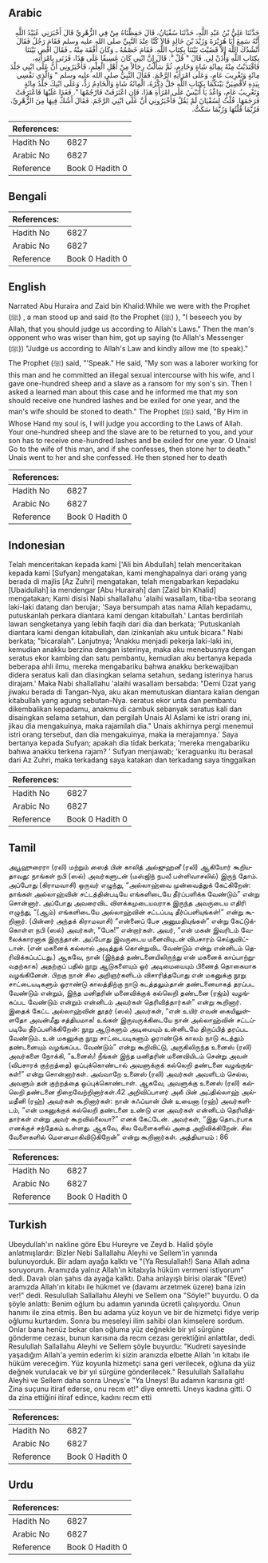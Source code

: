 ## Arabic


<div dir="rtl" lang="ar" style={{fontSize:'larger',backgroundColor:'#f8f9fa',padding:20}}>
حَدَّثَنَا عَلِيُّ بْنُ عَبْدِ اللَّهِ، حَدَّثَنَا سُفْيَانُ، قَالَ حَفِظْنَاهُ مِنْ فِي الزُّهْرِيِّ قَالَ أَخْبَرَنِي عُبَيْدُ اللَّهِ أَنَّهُ سَمِعَ أَبَا هُرَيْرَةَ وَزَيْدَ بْنَ خَالِدٍ قَالاَ كُنَّا عِنْدَ النَّبِيِّ صلى الله عليه وسلم فَقَامَ رَجُلٌ فَقَالَ أَنْشُدُكَ اللَّهَ إِلاَّ قَضَيْتَ بَيْنَنَا بِكِتَابِ اللَّهِ‏.‏ فَقَامَ خَصْمُهُ ـ وَكَانَ أَفْقَهَ مِنْهُ ـ فَقَالَ اقْضِ بَيْنَنَا بِكِتَابِ اللَّهِ وَأْذَنْ لِي‏.‏ قَالَ ‏"‏ قُلْ ‏"‏‏.‏ قَالَ إِنَّ ابْنِي كَانَ عَسِيفًا عَلَى هَذَا، فَزَنَى بِامْرَأَتِهِ، فَافْتَدَيْتُ مِنْهُ بِمِائَةِ شَاةٍ وَخَادِمٍ، ثُمَّ سَأَلْتُ رِجَالاً مِنْ أَهْلِ الْعِلْمِ، فَأَخْبَرُونِي أَنَّ عَلَى ابْنِي جَلْدَ مِائَةٍ وَتَغْرِيبَ عَامٍ، وَعَلَى امْرَأَتِهِ الرَّجْمَ‏.‏ فَقَالَ النَّبِيُّ صلى الله عليه وسلم ‏"‏ وَالَّذِي نَفْسِي بِيَدِهِ لأَقْضِيَنَّ بَيْنَكُمَا بِكِتَابِ اللَّهِ جَلَّ ذِكْرُهُ، الْمِائَةُ شَاةٍ وَالْخَادِمُ رَدٌّ، وَعَلَى ابْنِكَ جَلْدُ مِائَةٍ وَتَغْرِيبُ عَامٍ، وَاغْدُ يَا أُنَيْسُ عَلَى امْرَأَةِ هَذَا، فَإِنِ اعْتَرَفَتْ فَارْجُمْهَا ‏"‏‏.‏ فَغَدَا عَلَيْهَا فَاعْتَرَفَتْ فَرَجَمَهَا‏.‏ قُلْتُ لِسُفْيَانَ لَمْ يَقُلْ فَأَخْبَرُونِي أَنَّ عَلَى ابْنِي الرَّجْمَ‏.‏ فَقَالَ أَشُكُّ فِيهَا مِنَ الزُّهْرِيِّ، فَرُبَّمَا قُلْتُهَا وَرُبَّمَا سَكَتُّ‏.‏
</div>
<div style={{backgroundColor:'#f8f9fa',padding:20, marginBottom: 10}}><table> <thead> <tr> <th>References:</th> <th></th> </tr> </thead> <tbody><tr><td>Hadith No</td><td>6827</td></tr><tr><td>Arabic No</td><td>6827</td></tr><tr><td>Reference</td><td>Book 0 Hadith 0</td></tr></tbody></table></div>

## Bengali


<div dir="ltr" lang="bn" style={{fontSize:'larger',backgroundColor:'#f8f9fa',padding:20}}>

</div>
<div style={{backgroundColor:'#f8f9fa',padding:20, marginBottom: 10}}><table> <thead> <tr> <th>References:</th> <th></th> </tr> </thead> <tbody><tr><td>Hadith No</td><td>6827</td></tr><tr><td>Arabic No</td><td>6827</td></tr><tr><td>Reference</td><td>Book 0 Hadith 0</td></tr></tbody></table></div>

## English


<div dir="ltr" lang="en" style={{fontSize:'larger',backgroundColor:'#f8f9fa',padding:20}}>
Narrated Abu Huraira and Zaid bin Khalid:While we were with the Prophet (ﷺ) , a man stood up and said (to the Prophet (ﷺ) ), "I beseech you by Allah, that you should judge us according to Allah's Laws." Then the man's opponent who was wiser than him, got up saying (to Allah's Messenger (ﷺ)) "Judge us according to Allah's Law and kindly allow me (to speak)." The Prophet (ﷺ) said, "'Speak." He said, "My son was a laborer working for this man and he committed an illegal sexual intercourse with his wife, and I gave one-hundred sheep and a slave as a ransom for my son's sin. Then I asked a learned man about this case and he informed me that my son should receive one hundred lashes and be exiled for one year, and the man's wife should be stoned to death." The Prophet (ﷺ) said, "By Him in Whose Hand my soul is, I will judge you according to the Laws of Allah. Your one-hundred sheep and the slave are to be returned to you, and your son has to receive one-hundred lashes and be exiled for one year. O Unais! Go to the wife of this man, and if she confesses, then stone her to death." Unais went to her and she confessed. He then stoned her to death
</div>
<div style={{backgroundColor:'#f8f9fa',padding:20, marginBottom: 10}}><table> <thead> <tr> <th>References:</th> <th></th> </tr> </thead> <tbody><tr><td>Hadith No</td><td>6827</td></tr><tr><td>Arabic No</td><td>6827</td></tr><tr><td>Reference</td><td>Book 0 Hadith 0</td></tr></tbody></table></div>

## Indonesian


<div dir="ltr" lang="id" style={{fontSize:'larger',backgroundColor:'#f8f9fa',padding:20}}>
Telah menceritakan kepada kami ['Ali bin Abdullah] telah menceritakan kepada kami [Sufyan] mengatakan, kami menghapalnya dari orang yang berada di majlis [Az Zuhri] mengatakan, telah mengabarkan kepadaku [Ubaidullah] ia mendengar [Abu Hurairah] dan [Zaid bin Khalid] mengatakan; Kami disisi Nabi shallallahu 'alaihi wasallam, tiba-tiba seorang laki-laki datang dan berujar; 'Saya bersumpah atas nama Allah kepadamu, putuskanlah perkara diantara kami dengan kitabullah.' Lantas berdirilah lawan sengketanya yang lebih faqih dari dia dan berkata; 'Putuskanlah diantara kami dengan kitabullah, dan izinkanlah aku untuk bicara." Nabi berkata; "bicaralah". Lanjutnya; 'Anakku menjadi pekerja laki-laki ini, kemudian anakku berzina dengan isterinya, maka aku menebusnya dengan seratus ekor kambing dan satu pembantu, kemudian aku bertanya kepada beberapa ahli ilmu, mereka mengabariku bahwa anakku berkewajiban didera seratus kali dan diasingkan selama setahun, sedang isterinya harus dirajam.' Maka Nabi shallallahu 'alaihi wasallam bersabda: "Demi Dzat yang jiwaku berada di Tangan-Nya, aku akan memutuskan diantara kalian dengan kitabullah yang agung sebutan-Nya. seratus ekor unta dan pembantu dikembalikan kepadamu, anakmu di cambuk sebanyak seratus kali dan disaingkan selama setahun, dan pergilah Unais Al Aslami ke istri orang ini, jikau dia mengakuinya, maka rajamilah dia." Unais akhirnya pergi menemui istri orang tersebut, dan dia mengakuinya, maka ia merajamnya.' Saya bertanya kepada Sufyan; apakah dia tidak berkata; 'mereka mengabariku bahwa anakku terkena rajam? ' Sufyan menjawab; 'keraguanku itu berasal dari Az Zuhri, maka terkadang saya katakan dan terkadang saya tinggalkan
</div>
<div style={{backgroundColor:'#f8f9fa',padding:20, marginBottom: 10}}><table> <thead> <tr> <th>References:</th> <th></th> </tr> </thead> <tbody><tr><td>Hadith No</td><td>6827</td></tr><tr><td>Arabic No</td><td>6827</td></tr><tr><td>Reference</td><td>Book 0 Hadith 0</td></tr></tbody></table></div>

## Tamil


<div dir="ltr" lang="ta" style={{fontSize:'larger',backgroundColor:'#f8f9fa',padding:20}}>
அபூஹுரைரா (ரலி) மற்றும் ஸைத் பின் காலித் அல்ஜுஹனீ (ரலி) ஆகியோர் கூறியதாவது: நாங்கள் நபி (ஸல்) அவர்களுடன் (மஸ்ஜிந் நபவீ பள்ளிவாசலில்) இருந் தோம். அப்போது (கிராமவாசி) ஒருவர் எழுந்து, “அல்லாஹ்வை முன்வைத்துக் கேட்கிறேன்: தாங்கள் அல்லாஹ்வின் சட்டத்தின்படியே எங்களிடையே தீர்ப்பளிக்க வேண்டும்” என்று சொன்னார். அப்போது அவரைவிட விளக்கமுடையவராக இருந்த அவருடைய எதிரி எழுந்து, “(ஆம்) எங்களிடையே அல்லாஹ்வின் சட்டப்படி தீர்ப்பளியுங்கள்!” என்று கூறினார். (பின்னர் அந்தக் கிராமவாசி) “என்னைப் பேச அனுமதியுங்கள்” என்று கேட்டுக்கொள்ள நபி (ஸல்) அவர்கள், “பேசு!” என்றார்கள். அவர், “என் மகன் இவரிடம் வேலைக்காரனாக இருந்தான். அப்போது இவருடைய மனைவியுடன் விபசாரம் செய்துவிட்டான். (என் மகனைக் கல்லால் அடித்துக் கொன்றுவிட வேண்டும் என்று என்னிடம் தெரிவிக்கப்பட்டது.) ஆகவே, நான் (இந்தத் தண்டனையிலிருந்து என் மகனைக் காப்பாற்றுவதற்காக) அதற்குப் பதில் நூறு ஆடுகளையும் ஓர் அடிமையையும் பிணைத் தொகையாக வழங்கினேன். பிறகு நான் சில அறிஞர்களிடம் விசாரித்தபோது என் மகனுக்கு நூறு சாட்டையடிகளும் ஓராண்டு காலத்திற்கு நாடு கடத்தலும்தான் தண்டனையாகத் தரப்பட வேண்டும் என்றும், இந்த மனிதரின் மனைவிக்குக் கல்லெறி தண்டனை (ரஜ்ம்) வழங்கப்பட வேண்டும் என்றும் என்னிடம் அவர்கள் தெரிவித்தார்கள்” என்று கூறினார். இதைக் கேட்ட அல்லாஹ்வின் தூதர் (ஸல்) அவர்கள், “என் உயிர் எவன் கையிலுள்ளதோ அவன்மீது சத்தியமாக! உங்கள் இருவருக்கிடையே நான் அல்லாஹ்வின் சட்டப்படியே தீர்ப்பளிக்கிறேன்: நூறு ஆடுகளும் அடிமையும் உன்னிடமே திருப்பித் தரப்பட வேண்டும். உன் மகனுக்கு நூறு சாட்டையடிகளும் ஓராண்டுக் காலம் நாடு கடத்தும் தண்டனையும் வழங்கப்பட வேண்டும்” என்று கூறிவிட்டு, அருகிலிருந்த உனைஸ் (ரலி) அவர்களை நோக்கி, “உனைஸ்! நீங்கள் இந்த மனிதரின் மனைவியிடம் சென்று அவள் (விபசாரக் குற்றத்தை) ஒப்புக்கொண்டால் அவளுக்குக் கல்லெறி தண்டனை வழங்குங்கள்!” என்று சொன்னார்கள். அவ்வாறே உனைஸ் (ரலி) அவர்கள் அவளிடம் செல்ல, அவளும் தன் குற்றத்தை ஒப்புக்கொண்டாள். ஆகவே, அவளுக்கு உனைஸ் (ரலி) கல்லெறி தண்டனை நிறைவேற்றினார்கள்.42 அறிவிப்பாளர் அலீ பின் அப்தில்லாஹ் அல்மதீனி (ரஹ்) அவர்கள் கூறினார்கள்: நான் சுஃப்யான் பின் உயைனா (ரஹ்) அவர்களிடம், “என் மகனுக்குக் கல்லெறி தண்டனை உண்டு என அவர்கள் என்னிடம் தெரிவித்தார்கள் என்று அவர் கூறவில்லையா?” எனக் கேட்டேன். அவர்கள், “இது தொடர்பாக எனக்குச் சந்தேகம் உள்ளது. ஆகவே, சில வேளைகளில் அதை அறிவிக்கிறேன். சில வேளைகளில் மௌனமாகிவிடுகிறேன்” என்று கூறினார்கள். அத்தியாயம் : 86
</div>
<div style={{backgroundColor:'#f8f9fa',padding:20, marginBottom: 10}}><table> <thead> <tr> <th>References:</th> <th></th> </tr> </thead> <tbody><tr><td>Hadith No</td><td>6827</td></tr><tr><td>Arabic No</td><td>6827</td></tr><tr><td>Reference</td><td>Book 0 Hadith 0</td></tr></tbody></table></div>

## Turkish


<div dir="ltr" lang="tr" style={{fontSize:'larger',backgroundColor:'#f8f9fa',padding:20}}>
Ubeydullah'ın nakline göre Ebu Hureyre ve Zeyd b. Halid şöyle anlatmışlardır: Bizler Nebi Sallallahu Aleyhi ve Sellem'in yanında bulunuyorduk. Bir adam ayağa kalktı ve "(Ya Resulallah!) Sana Allah adına soruyorum. Aramızda yalnız Allah'ın kitabıyla hüküm vermeni istiyorum" dedi. Davalı olan şahıs da ayağa kalktı. Daha anlayışlı birisi olarak "(Evet) aramızda Allah'ın kitabı ile hükmet ve (davamı arzetmek üzere) bana izin ver!" dedi. Resulullah Sallallahu Aleyhi ve Sellem ona "Söyle!" buyurdu. O da şöyle anlattı: Benim oğlum bu adamın yanında ücretli çalışıyordu. Onun hanımı ile zina etmiş. Ben bu adama yüz koyun ve bir de hizmetçi fidye verip oğlumu kurtardım. Sonra bu meseleyi ilim sahibi olan kimselere sordum. Onlar bana henüz bekar olan oğluma yüz değnekle bir yıl sürgüne gönderme cezası, bunun karısına da recm cezası gerektiğini anlattılar, dedi. Resulullah Sallallahu Aleyhi ve Sellem şöyle buyurdu: "Kudreti sayesinde yaşadığım AIlah'a yemin ederim ki sizin aranızda elbette AIlah 'ın kitabı ile hüküm vereceğim. Yüz koyunla hizmetçi sana geri verilecek, oğluna da yüz değnek vurulacak ve bir yıl sürgüne gönderilecek." Resulullah Sallallahu Aleyhi ve Sellem daha sonra Uneys'e "Ya Uneys! Bu adamın karısına git! Zina suçunu itiraf ederse, onu recm et!" diye emretti. Uneys kadına gitti. O da zina ettiğini itiraf edince, kadını recm etti
</div>
<div style={{backgroundColor:'#f8f9fa',padding:20, marginBottom: 10}}><table> <thead> <tr> <th>References:</th> <th></th> </tr> </thead> <tbody><tr><td>Hadith No</td><td>6827</td></tr><tr><td>Arabic No</td><td>6827</td></tr><tr><td>Reference</td><td>Book 0 Hadith 0</td></tr></tbody></table></div>

## Urdu


<div dir="rtl" lang="ur" style={{fontSize:'larger',backgroundColor:'#f8f9fa',padding:20}}>

</div>
<div style={{backgroundColor:'#f8f9fa',padding:20, marginBottom: 10}}><table> <thead> <tr> <th>References:</th> <th></th> </tr> </thead> <tbody><tr><td>Hadith No</td><td>6827</td></tr><tr><td>Arabic No</td><td>6827</td></tr><tr><td>Reference</td><td>Book 0 Hadith 0</td></tr></tbody></table></div>